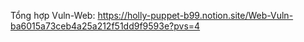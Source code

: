 Tổng hợp Vuln-Web: https://holly-puppet-b99.notion.site/Web-Vuln-ba6015a73ceb4a25a212f51dd9f9593e?pvs=4

